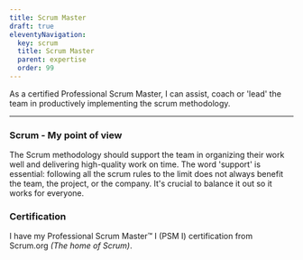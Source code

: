 ```yaml
---
title: Scrum Master
draft: true
eleventyNavigation:
  key: scrum
  title: Scrum Master
  parent: expertise
  order: 99
---
```


As a certified Professional Scrum Master, I can assist, coach or 'lead' the team in productively implementing the scrum methodology. 

---

### Scrum - My point of view

The Scrum methodology should support the team in organizing their work well and delivering high-quality work on time.
The word 'support' is essential: following all the scrum rules to the limit does not always benefit the team, the project, or the company. It's crucial to balance it out so it works for everyone.

### Certification

I have my Professional Scrum Master™ I (PSM I) certification from Scrum.org _(The home of Scrum)_.